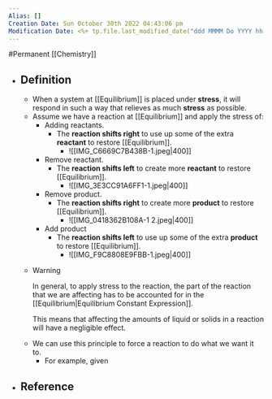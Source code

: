 ```yaml
---
Alias: []
Creation Date: Sun October 30th 2022 04:43:06 pm 
Modification Date: <%+ tp.file.last_modified_date("ddd MMMM Do YYYY hh:mm:ss a") %>
---
```

#Permanent [[Chemistry]]

- ## Definition
	- When a system at [[Equilibrium]] is placed under **stress**, it will respond in such a way that relieves as much **stress** as possible.
	- Assume we have a reaction at [[Equilibrium]] and apply the stress of:
		- Adding reactants.
			- The **reaction shifts right** to use up some of the extra **reactant** to restore [[Equilibrium]].
				- ![[IMG_C6669C7B438B-1.jpeg|400]]
		- Remove reactant.
			- The **reaction shifts left** to create more **reactant** to restore [[Equilibrium]].
				- ![[IMG_3E3CC91A6FF1-1.jpeg|400]]
		- Remove product.
			- The **reaction shifts right** to create more **product** to restore [[Equilibrium]].
				- ![[IMG_0418362B108A-1 2.jpeg|400]]
		- Add product
			- The **reaction shifts left** to use up some of the extra **product** to restore [[Equilibrium]].
				- ![[IMG_F9C8808E9FBB-1.jpeg|400]]
	- > [!Warning]
	  > In general, to apply stress to the reaction, the part of the reaction that we are affecting has to be accounted for in the [[Equilibrium|Equilibrium Constant Expression]].
	  > 
	  > This means that affecting the amounts of liquid or solids in a reaction will have a negligible effect.
	- We can use this principle to force a reaction to do what we want it to.
		- For example, given 
- ## Reference